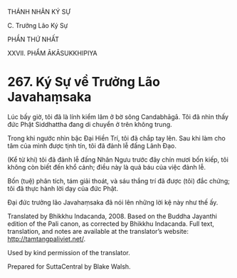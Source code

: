 THÁNH NHÂN KÝ SỰ

C. Trưởng Lão Ký Sự

PHẦN THỨ NHẤT

XXVII. PHẨM ĀKĀSUKKHIPIYA

# 267\. Ký Sự về Trưởng Lão Javahaṃsaka

Lúc bấy giờ, tôi đã là lính kiểm lâm ở bờ sông Candabhāgā. Tôi đã nhìn thấy đức Phật Siddhattha đang di chuyển ở trên không trung.

Trong khi ngước nhìn bậc Đại Hiền Trí, tôi đã chắp tay lên. Sau khi làm cho tâm của mình được tịnh tín, tôi đã đảnh lễ đấng Lãnh Đạo.

(Kể từ khi) tôi đã đảnh lễ đấng Nhân Ngưu trước đây chín mươi bốn kiếp, tôi không còn biết đến khổ cảnh; điều này là quả báu của việc đảnh lễ.

Bốn (tuệ) phân tích, tám giải thoát, và sáu thắng trí đã được (tôi) đắc chứng; tôi đã thực hành lời dạy của đức Phật.

Đại đức trưởng lão Javahaṃsaka đã nói lên những lời kệ này như thế ấy.

Translated by Bhikkhu Indacanda, 2008. Based on the Buddha Jayanthi edition of the Pali canon, as corrected by Bhikkhu Indacanda. Full text, translation, and notes are available at the translator’s website: http://tamtangpaliviet.net/.

Used by kind permission of the translator.

Prepared for SuttaCentral by Blake Walsh.